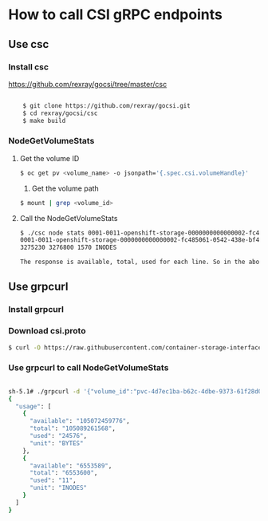 # How to call CSI gRPC endpoints

## Use csc

### Install csc

<https://github.com/rexray/gocsi/tree/master/csc>

```bash

    $ git clone https://github.com/rexray/gocsi.git
    $ cd rexray/gocsi/csc
    $ make build
```

### NodeGetVolumeStats

1. Get the volume ID

    ```bash
    $ oc get pv <volume_name> -o jsonpath='{.spec.csi.volumeHandle}'
    ```

    1. Get the volume path

    ```bash
    $ mount | grep <volume_id>
    ```

2. Call the NodeGetVolumeStats

    ```bash
    $ ./csc node stats 0001-0011-openshift-storage-0000000000000002-fc485061-0542-438e-bf40-978699dcb201:/var/lib/kubelet/pods/b79226b1-1f41-4fde-912a-b63165074907/volumes/kubernetes.io~csi/pvc-e1016e64-ecb6-43fa-84c0-5ef002221acd/mount --endpoint unix:///var/lib/kubelet/plugins/openshift-storage.rbd.csi.ceph.com/csi.sock
    0001-0011-openshift-storage-0000000000000002-fc485061-0542-438e-bf40-978699dcb201 /var/lib/kubelet/pods/b79226b1-1f41-4fde-912a-b63165074907/volumes/kubernetes.io~csi/pvc-e1016e64-ecb6-43fa-84c0-5ef002221acd/mount 52393099264  52521566208 111689728 BYTES
    3275230 3276800 1570 INODES

    The response is available, total, used for each line. So in the above sample, for bytes, available=52393099264 B, total=52521566208 B, used=111689728 B and the same for Inodes.

    ```

## Use grpcurl

### Install grpcurl

### Download csi.proto

```bash
$ curl -O https://raw.githubusercontent.com/container-storage-interface/spec/master/csi.proto
```

### Use grpcurl to call NodeGetVolumeStats

```bash

sh-5.1# ./grpcurl -d '{"volume_id":"pvc-4d7ec1ba-b62c-4dbe-9373-61f28d0d303d", "volume_path":"/var/lib/kubelet/pods/0508e1e4-fe74-4a7f-b585-8b35ab230553/volumes/kubernetes.io~csi/pvc-4d7ec1ba-b62c-4dbe-9373-61f28d0d303d/mount"}' -proto csi.proto -plaintext -unix /var/lib/kubelet/plugins/cinder.csi.openstack.org/csi.sock csi.v1.Node/NodeGetVolumeStats
{
  "usage": [
    {
      "available": "105072459776",
      "total": "105089261568",
      "used": "24576",
      "unit": "BYTES"
    },
    {
      "available": "6553589",
      "total": "6553600",
      "used": "11",
      "unit": "INODES"
    }
  ]
}

```
